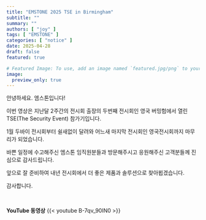 ```yaml
---
title: "EMSTONE 2025 TSE in Birmingham"
subtitle: ""
summary: ""
authors: [ "joy" ]
tags: [ "EMSTONE" ]
categories: [ "notice" ]
date: 2025-04-28
draft: false
featured: true

# Featured Image: To use, add an image named `featured.jpg/png` to your page's folder.
image:
  preview_only: true
---
```


안녕하세요. 엠스톤입니다!

이번 영상은 지난달 2주간의 전시회 출장의 두번째 전시회인
영국 버밍험에서 열린 TSE(The Security Event) 참가기입니다. 

1월 두바이 전시회부터 쉴새없이 달려와 어느새 마지막 전시회인 영국전시회까지 마무리가 되었습니다. 

바쁜 일정에 수고해주신 엠스톤 임직원분들과
방문해주시고 응원해주신 고객분들께 진심으로 감사드립니다. 

앞으로 잘 준비하여 내년 전시회에서 더 좋은 제품과 솔루션으로 찾아뵙겠습니다.

감사합니다.

&nbsp;

**YouTube 동영상**
{{< youtube B-7qv_90IN0 >}}


